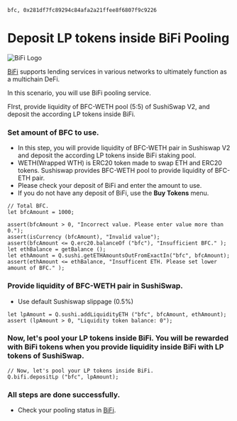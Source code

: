 ```meta-Currency
bfc, 0x281df7fc89294c84afa2a21ffee8f6807f9c9226
```

# Deposit LP tokens inside BiFi Pooling

![BiFi Logo](https://s3.ap-northeast-2.amazonaws.com/thebifrost.io/home/bifi/bifi_logo.svg)

[BiFi](https://bifi.finance/) supports lending services in various networks to ultimately function as a multichain DeFi.

In this scenario, you will use BiFi pooling service.

FIrst, provide liquidity of BFC-WETH pool (5:5) of SushiSwap V2, and deposit the according LP tokens inside BiFi.

### Set amount of BFC to use.

- In this step, you will provide liquidity of BFC-WETH pair in Sushiswap V2 and deposit the according LP tokens inside BiFi staking pool.
- WETH(Wrapped WTH) is ERC20 token made to swap ETH and ERC20 tokens. Sushiswap provides BFC-WETH pool to provide liquidity of BFC-ETH pair.
- Please check your deposit of BiFi and enter the amount to use.
- If you do not have any deposit of BiFi, use the **Buy Tokens** menu.

```input BFC
// Total BFC.
let bfcAmount = 1000;
```

```input-Verify
assert(bfcAmount > 0, "Incorrect value. Please enter value more than 0.");
assert(isCurrency (bfcAmount), "Invalid value");
assert(bfcAmount <= Q.erc20.balanceOf ("bfc"), "Insufficient BFC." );
let ethBalance = getBalance ();
let ethAmount = Q.sushi.getETHAmountsOutFromExactIn("bfc", bfcAmount);
assert(ethAmount <= ethBalance, "Insufficent ETH. Please set lower amount of BFC." );
```

### Provide liquidity of BFC-WETH pair in SushiSwap.

- Use default Sushiswap slippage (0.5%)

```taster
let lpAmount = Q.sushi.addLiquidityETH ("bfc", bfcAmount, ethAmount);
assert (lpAmount > 0, "Liquidity token balance: 0");
```

### Now, let's pool your LP tokens inside BiFi. You will be rewarded with BiFi tokens when you provide liquidity inside BiFi with LP tokens of SushiSwap.

```taster
// Now, let's pool your LP tokens inside BiFi.
Q.bifi.depositLp ("bfc", lpAmount);
```

### All steps are done successfully.

- Check your pooling status in [BiFi](https://app.bifi.finance/pool/sushiswap/bfcEth?chainid=mainnet).
